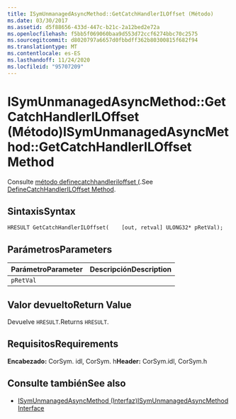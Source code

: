 ```yaml
---
title: ISymUnmanagedAsyncMethod::GetCatchHandlerILOffset (Método)
ms.date: 03/30/2017
ms.assetid: d5f88656-433d-447c-b21c-2a12bed2e72a
ms.openlocfilehash: f5bb5f069060baa9d553d72ccf6274bbc70c2575
ms.sourcegitcommit: d8020797a6657d0fbbdff362b80300815f682f94
ms.translationtype: MT
ms.contentlocale: es-ES
ms.lasthandoff: 11/24/2020
ms.locfileid: "95707209"
---
```

# <a name="isymunmanagedasyncmethodgetcatchhandleriloffset-method"></a><span data-ttu-id="bb830-102">ISymUnmanagedAsyncMethod::GetCatchHandlerILOffset (Método)</span><span class="sxs-lookup"><span data-stu-id="bb830-102">ISymUnmanagedAsyncMethod::GetCatchHandlerILOffset Method</span></span>

<span data-ttu-id="bb830-103">Consulte [método definecatchhandleriloffset (](isymunmanagedasyncmethodpropertieswriter-definecatchhandleriloffset-method.md).</span><span class="sxs-lookup"><span data-stu-id="bb830-103">See [DefineCatchHandlerILOffset Method](isymunmanagedasyncmethodpropertieswriter-definecatchhandleriloffset-method.md).</span></span>  
  
## <a name="syntax"></a><span data-ttu-id="bb830-104">Sintaxis</span><span class="sxs-lookup"><span data-stu-id="bb830-104">Syntax</span></span>  
  
```idl  
HRESULT GetCatchHandlerILOffset(    [out, retval] ULONG32* pRetVal);  
```  
  
## <a name="parameters"></a><span data-ttu-id="bb830-105">Parámetros</span><span class="sxs-lookup"><span data-stu-id="bb830-105">Parameters</span></span>  
  
|<span data-ttu-id="bb830-106">Parámetro</span><span class="sxs-lookup"><span data-stu-id="bb830-106">Parameter</span></span>|<span data-ttu-id="bb830-107">Descripción</span><span class="sxs-lookup"><span data-stu-id="bb830-107">Description</span></span>|  
|---------------|-----------------|  
|`pRetVal`||  
  
## <a name="return-value"></a><span data-ttu-id="bb830-108">Valor devuelto</span><span class="sxs-lookup"><span data-stu-id="bb830-108">Return Value</span></span>  

 <span data-ttu-id="bb830-109">Devuelve `HRESULT`.</span><span class="sxs-lookup"><span data-stu-id="bb830-109">Returns `HRESULT`.</span></span>  
  
## <a name="requirements"></a><span data-ttu-id="bb830-110">Requisitos</span><span class="sxs-lookup"><span data-stu-id="bb830-110">Requirements</span></span>  

 <span data-ttu-id="bb830-111">**Encabezado:** CorSym. idl, CorSym. h</span><span class="sxs-lookup"><span data-stu-id="bb830-111">**Header:** CorSym.idl, CorSym.h</span></span>  
  
## <a name="see-also"></a><span data-ttu-id="bb830-112">Consulte también</span><span class="sxs-lookup"><span data-stu-id="bb830-112">See also</span></span>

- [<span data-ttu-id="bb830-113">ISymUnmanagedAsyncMethod (Interfaz)</span><span class="sxs-lookup"><span data-stu-id="bb830-113">ISymUnmanagedAsyncMethod Interface</span></span>](isymunmanagedasyncmethod-interface.md)
